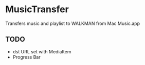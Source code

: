 # MusicTransfer
Transfers music and playlist to WALKMAN from Mac Music.app

## TODO
- dst URL set with MediaItem
- Progress Bar
